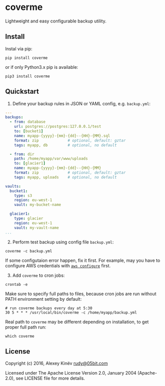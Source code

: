 coverme
=======

Lightweight and easy configurable backup utility.

Install
-------

Instal via pip:

```
pip install coverme
```

or if only Python3.x pip is available: 

```
pip3 install coverme
```

Quickstart
----------

1. Define your backup rules in JSON or YAML config, e.g. `backup.yml`:

```yaml
---
backups:
  - from: database
    url: postgres://postgres:127.0.0.1/test
    to: [bucket1]
    name: myapp-{yyyy}-{mm}-{dd}--{HH}-{MM}.sql
    format: zip             # optional, default: gztar
    tags: myapp, db         # optional, no default

  - from: dir
    path: /home/myapp/var/www/uploads
    to: [glacier1]
    name: myapp-{yyyy}-{mm}-{dd}--{HH}-{MM}
    format: zip             # optional, default: gztar
    tags: myapp, uploads    # optional, no default

vaults:
  bucket1:
    type: s3
    region: eu-west-1
    vault: my-bucket-name  

  glacier1:
    type: glacier
    region: eu-west-1
    vault: my-vault-name
...
```

2. Perform test backup using config file `backup.yml`:

```
coverme -c backup.yml
```

If some configutaion error happen, fix it first. For example, may you have to configure AWS credentials with [`aws configure`](http://docs.aws.amazon.com/cli/latest/userguide/cli-chap-getting-started.html) first.

3. Add `coverme` to cron jobs:

```
crontab -e
```

Make sure to specify full paths to files, because cron jobs are run without PATH environment setting by default:

```
# run coverme backups every day at 5:30
30 5 * * * /usr/local/bin/coverme -c /home/myapp/backup.yml
```

Real path to `coverme` may be different depending on installation, to get proper full path run:

```
which coverme
```

License
-------

Copyright (c) 2016, Alexey Kinëv <rudy@05bit.com>

Licensed under The Apache License Version 2.0, January 2004 (Apache-2.0),
see LICENSE file for more details.
